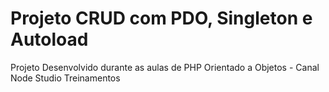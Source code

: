 # Projeto CRUD com PDO, Singleton e Autoload
Projeto Desenvolvido durante as aulas de PHP Orientado a Objetos - Canal Node Studio Treinamentos
